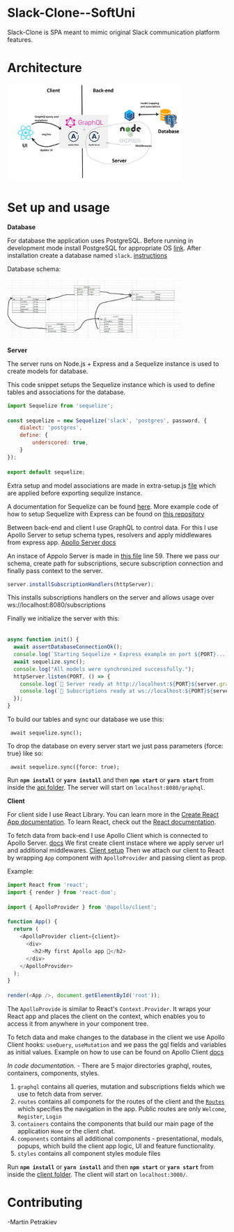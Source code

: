 # Slack-Clone--SoftUni
 
Slack-Clone is SPA meant to mimic original Slack communication platform features.

# Architecture

<img src="./App-Architecture.jpg" width="400px" /><br>

# Set up and usage

**Database**

For database the application uses PostgreSQL. 
Before running in development mode install PostgreSQL for appropriate OS [link](https://www.postgresql.org/download/).
After installation create a database named `slack`. [instructions](https://www.guru99.com/postgresql-create-database.html)

Database schema:

<img src="./DB-Schema.jpg" width="400px" /><br>

**Server**

The server runs on Node.js + Express and a Sequelize instance is used to create models for database.

This code snippet setups the Sequelize instance which is used to define tables and associations for the database.
```js
import Sequelize from 'sequelize';

const sequelize = new Sequelize('slack', 'postgres', password, {
    dialect: 'postgres',
	define: {
		underscored: true,
	}
});

export default sequelize;
```

Extra setup and model associations are made in extra-setup.js [file](https://github.com/MartinPetrakiev/Slack-Clone--SoftUni/blob/main/server/models/extra-setup.js)
which are applied before exporting sequlize instance.

A documentation for Sequelize can be found [here](https://sequelize.org/master/).
More example code of how to setup Sequelize with Express can be found on [this repository](https://github.com/sequelize/express-example)

Between back-end and client I use GraphQL to control data. 
For this I use Apollo Server to setup schema types, resolvers and apply middlewares from express app. [Apollo Server docs](https://www.apollographql.com/docs/apollo-server/)

An instace of Appolo Server is made in [this file](https://github.com/MartinPetrakiev/Slack-Clone--SoftUni/blob/main/server/index.js) line 59.
There we pass our schema, create path for subscriptions, secure subscription connection and finally pass context to the server.
```js
server.installSubscriptionHandlers(httpServer);
```
This installs subscriptions handlers on the server and allows usage over ws://localhost:8080/subscriptions

Finally we initialize the server with this:
```js

async function init() {
  await assertDatabaseConnectionOk();
  console.log(`Starting Sequelize + Express example on port ${PORT}...`);
  await sequelize.sync();
  console.log("All models were synchronized successfully.");
  httpServer.listen(PORT, () => {
    console.log(`🚀 Server ready at http://localhost:${PORT}${server.graphqlPath}`);
    console.log(`🚀 Subscriptions ready at ws://localhost:${PORT}${server.subscriptionsPath}`);
  });
}
```

To build our tables and sync our database we use this:
```
 await sequelize.sync();
```
To drop the database on every server start we just pass parameters {force: true} like so:
```
 await sequelize.sync({force: true);
```


Run **`npm install`** or **`yarn install`** and then **`npm start`** or **`yarn start`** from inside the [api folder](https://github.com/MartinPetrakiev/Slack-Clone--SoftUni/tree/main/server). The server will start on `localhost:8080/graphql`.



**Client**

For client side I use React Library.
You can learn more in the [Create React App documentation](https://facebook.github.io/create-react-app/docs/getting-started).
To learn React, check out the [React documentation](https://reactjs.org/).

To fetch data from back-end I use Apollo Client which is connected to Apollo Server. [docs](https://www.apollographql.com/docs/react/)
We first create client instace where we apply server url and additional middlewares. [Client setup](https://github.com/MartinPetrakiev/Slack-Clone--SoftUni/blob/main/client/src/apollo.js)
Тhen we attach our client to React by wrapping `App` component with `ApolloProvider` and passing client as prop.

Example:
```js
import React from 'react';
import { render } from 'react-dom';

import { ApolloProvider } from '@apollo/client';

function App() {
  return (
    <ApolloProvider client={client}>
      <div>
        <h2>My first Apollo app 🚀</h2>
      </div>
    </ApolloProvider>
  );
}

render(<App />, document.getElementById('root'));
```

The `ApolloProvide` is similar to React's `Context.Provider`. It wraps your React app and places the client on the context, which enables you to access it from anywhere in your component tree.

To fetch data and make changes to the database in the client we use Apollo Client hooks:
`useQuery`, `useMutation` and we pass the gql fields and variables as initial values.
Example on how to use can be found on Apollo Client [docs](https://www.apollographql.com/docs/react/data/queries/)

*In code documentation.*
 	- There are 5 major directories graphql, routes, containers, components, styles.
1. `graphql` contains all queries, mutation and subscriptions fields which we use to fetch data from server.
2. `routes` contains all componets for the routes of the client and the [`Routes`](https://github.com/MartinPetrakiev/Slack-Clone--SoftUni/blob/main/client/src/routes/index.js) which specifies the navigation in the app. Public routes are only `Welcome`, `Register`, `Login`
3. `containers` contains the components that build our main page of the application `Home` or the client chat.
4. `components` contains all additional components - presentational, modals, popups, which build the client app logic, UI and feature functionality.
5. `styles` contains all component styles module files


Run **`npm install`** or **`yarn install`** and then **`npm start`** or **`yarn start`** from inside the [client folder](https://github.com/MartinPetrakiev/Slack-Clone--SoftUni/tree/main/client). The client will start on `localhost:3000/`.

# Contributing

-Martin Petrakiev
